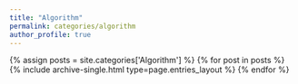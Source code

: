 ```yaml
---
title: "Algorithm"
permalink: categories/algorithm
author_profile: true
---
```


{% assign posts = site.categories['Algorithm'] %}
{% for post in posts %} 
  {% include archive-single.html type=page.entries_layout %} 
{% endfor %}